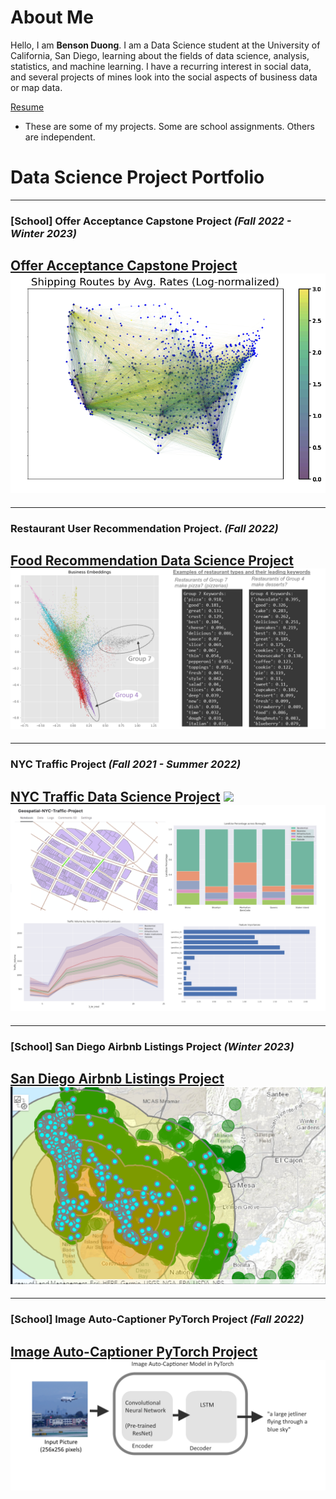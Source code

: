 # About Me

Hello, I am **Benson Duong**. I am a Data Science student at the University of California, San Diego, learning about the fields of data science, analysis, statistics, and machine learning. I have a recurring interest in social data, and several projects of mines look into the social aspects of business data or map data.

[Resume](BensonDuongLtxResumeV13b.pdf)

* These are some of my projects. Some are school assignments. Others are independent.
# Data Science Project Portfolio

---
### [School] Offer Acceptance Capstone Project *(Fall 2022 - Winter 2023)*
[Offer Acceptance Capstone Project](capstoneproject.md)
<img src="images/images_dsc180/image4.png?raw=true"/>
---

---
### Restaurant User Recommendation Project. *(Fall 2022)*
[Food Recommendation Data Science Project](food_recommendation.md)
<img src="images/images_food_recommendation/keywords_business.png?raw=true"/>
---

---
### NYC Traffic Project *(Fall 2021 - Summer 2022)*
[NYC Traffic Data Science Project](nyc_traffic_project.md)
<img src="images/leaflet_gif.gif?raw=true"/>
<img src="images/traffic_data.png?raw=true"/>
---


---
### [School] San Diego Airbnb Listings Project *(Winter 2023)*
[San Diego Airbnb Listings Project](airbnb_sd.md)
<img src="images/images_airbnb_sd/sd_airbnb_cover_img.png?raw=true"/>
---

---
### [School] Image Auto-Captioner PyTorch Project *(Fall 2022)*
[Image Auto-Captioner PyTorch Project](cse151b.md)
<img src="images/images_cse151b/image_autocaptioner.png">
---

<!---
---
### Font Style Image Project
[Font Style Image Data Science Project](typography.md)
<img src="images/fonts.png?raw=true"/>
<img src="images/convfont.png?raw=true"/>
---


---
### Remaking Image Recognition AI from Scratch
[Remaking Image Recognition AI from Scratch](homemadetf.md)
<img src="images/images_HomemadeTF/bootlegCNN_demo_gif.gif"/>
---
--->
